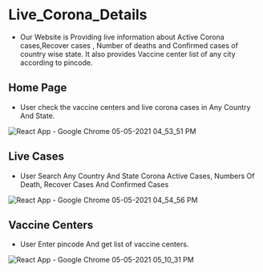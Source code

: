 # Live_Corona_Details
- Our Website is Providing live information about Active Corona cases,Recover cases , Number of deaths and Confirmed cases of country wise state. It also provides Vaccine center list of any city according to pincode.

## Home Page

- User check the vaccine centers and live corona cases in Any Country And State.

![React App - Google Chrome 05-05-2021 04_53_51 PM](https://user-images.githubusercontent.com/83692080/117135950-4f910a00-adc5-11eb-8513-ee913a7abade.png)

## Live Cases

- User Search Any Country And State Corona Active Cases, Numbers Of Death, Recover Cases And Confirmed Cases

![React App - Google Chrome 05-05-2021 04_54_56 PM](https://user-images.githubusercontent.com/83692080/117136735-6ab04980-adc6-11eb-81e9-a376d218a809.png)

## Vaccine Centers

- User Enter pincode And get list of vaccine centers.

![React App - Google Chrome 05-05-2021 05_10_31 PM](https://user-images.githubusercontent.com/83692080/117136926-a3e8b980-adc6-11eb-85b7-906effba8fa4.png)

